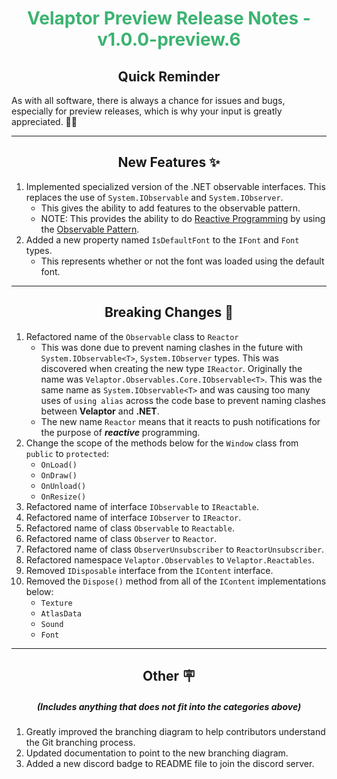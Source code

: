 <h1 align="center" style='color:mediumseagreen;font-weight:bold'>Velaptor Preview Release Notes - v1.0.0-preview.6</h1>

<h2 align="center" style='font-weight:bold'>Quick Reminder</h2>

<div algn="center">

As with all software, there is always a chance for issues and bugs, especially for preview releases, which is why your input is greatly appreciated. 🙏🏼
</div>

---

<h2 style="font-weight:bold" align="center">New Features ✨</h2>

1. Implemented specialized version of the .NET observable interfaces. This replaces the use of `System.IObservable` and `System.IObserver`.
    - This gives the ability to add features to the observable pattern.
    - NOTE: This provides the ability to do [Reactive Programming](https://en.wikipedia.org/wiki/Reactive_programming) by using the [Observable Pattern](https://www.google.com/url?sa=t&rct=j&q=&esrc=s&source=web&cd=&cad=rja&uact=8&ved=2ahUKEwj81ZHM3dL1AhVtk4kEHQkbCygQFnoECCEQAQ&url=https%3A%2F%2Fdocs.microsoft.com%2Fen-us%2Fdotnet%2Fstandard%2Fevents%2Fobserver-design-pattern&usg=AOvVaw1J3tfvEfjKtYOxvZEXY3sk).
2. Added a new property named `IsDefaultFont` to the `IFont` and `Font` types.
    -  This represents whether or not the font was loaded using the default font.

---

<h2 style="font-weight:bold" align="center">Breaking Changes 🧨</h2>

1. Refactored name of the `Observable` class to `Reactor`
    - This was done due to prevent naming clashes in the future with `System.IObservable<T>`, `System.IObserver` types.  This was discovered when creating the new type `IReactor`.  Originally the name was `Velaptor.Observables.Core.IObservable<T>`.  This was the same name as `System.IObservable<T>` and was causing too many uses of `using alias` across the code base to prevent naming clashes between **Velaptor** and **.NET**.
    - The new name `Reactor` means that it reacts to push notifications for the purpose of **_reactive_** programming.
2. Change the scope of the methods below for the `Window` class from `public` to `protected`:
    - `OnLoad()`
    - `OnDraw()`
    - `OnUnload()`
    - `OnResize()`
3. Refactored name of interface `IObservable` to `IReactable`.
4. Refactored name of interface `IObserver` to `IReactor`.
5. Refactored name of class `Observable` to `Reactable`.
6. Refactored name of class `Observer` to `Reactor`.
7. Refactored name of class `ObserverUnsubscriber` to `ReactorUnsubscriber`.
8. Refactored namespace `Velaptor.Observables` to `Velaptor.Reactables`.
9. Removed `IDisposable` interface from the `IContent` interface.
10. Removed the `Dispose()` method from all of the `IContent` implementations below:
    - `Texture`
    - `AtlasData`
    - `Sound`
    - `Font`

---

<h2 style="font-weight:bold" align="center">Other 🪧</h2>
<h5 align="center">(Includes anything that does not fit into the categories above)</h5>

1. Greatly improved the branching diagram to help contributors understand the Git branching process.
2. Updated documentation to point to the new branching diagram.
3. Added a new discord badge to README file to join the discord server.
